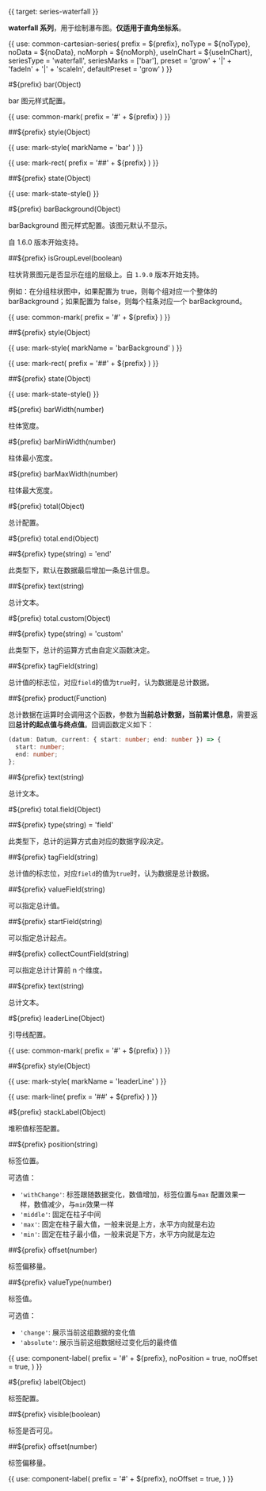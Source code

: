 {{ target: series-waterfall }}

<!-- IWaterfallSeriesSpec -->

**waterfall 系列**，用于绘制瀑布图。**仅适用于直角坐标系**。

{{ use: common-cartesian-series(
  prefix = ${prefix},
  noType = ${noType},
  noData = ${noData},
  noMorph = ${noMorph},
  useInChart = ${useInChart},
  seriesType = 'waterfall',
  seriesMarks = ['bar'],
  preset = 'grow' + '|' + 'fadeIn' + '|' + 'scaleIn',
  defaultPreset = 'grow'
) }}

#${prefix} bar(Object)

bar 图元样式配置。

{{ use: common-mark(
  prefix = '#' + ${prefix}
) }}

##${prefix} style(Object)

{{ use: mark-style(
  markName = 'bar'
) }}

{{ use: mark-rect(
  prefix = '##' + ${prefix}
) }}

##${prefix} state(Object)

{{ use: mark-state-style() }}

#${prefix} barBackground(Object)

barBackground 图元样式配置。该图元默认不显示。

自 1.6.0 版本开始支持。

##${prefix} isGroupLevel(boolean)

柱状背景图元是否显示在组的层级上。自 `1.9.0` 版本开始支持。

例如：在分组柱状图中，如果配置为 true，则每个组对应一个整体的 barBackground；如果配置为 false，则每个柱条对应一个 barBackground。

{{ use: common-mark(
  prefix = '#' + ${prefix}
) }}

##${prefix} style(Object)

{{ use: mark-style(
  markName = 'barBackground'
) }}

{{ use: mark-rect(
  prefix = '##' + ${prefix}
) }}

##${prefix} state(Object)

{{ use: mark-state-style() }}

#${prefix} barWidth(number)

柱体宽度。

#${prefix} barMinWidth(number)

柱体最小宽度。

#${prefix} barMaxWidth(number)

柱体最大宽度。

#${prefix} total(Object)

总计配置。

#${prefix} total.end(Object)

##${prefix} type(string) = 'end'

此类型下，默认在数据最后增加一条总计信息。

##${prefix} text(string)

总计文本。

#${prefix} total.custom(Object)

##${prefix} type(string) = 'custom'

此类型下，总计的运算方式由自定义函数决定。

##${prefix} tagField(string)

总计值的标志位，对应`field`的值为`true`时，认为数据是总计数据。

##${prefix} product(Function)

总计数据在运算时会调用这个函数，参数为**当前总计数据，当前累计信息**，需要返回**总计的起点值与终点值**。回调函数定义如下：

```ts
(datum: Datum, current: { start: number; end: number }) => {
  start: number;
  end: number;
};
```

##${prefix} text(string)

总计文本。

#${prefix} total.field(Object)

##${prefix} type(string) = 'field'

此类型下，总计的运算方式由对应的数据字段决定。

##${prefix} tagField(string)

总计值的标志位，对应`field`的值为`true`时，认为数据是总计数据。

##${prefix} valueField(string)

可以指定总计值。

##${prefix} startField(string)

可以指定总计起点。

##${prefix} collectCountField(string)

可以指定总计计算前 n 个维度。

##${prefix} text(string)

总计文本。

#${prefix} leaderLine(Object)

引导线配置。

{{ use: common-mark(
  prefix = '#' + ${prefix}
) }}

##${prefix} style(Object)

{{ use: mark-style(
  markName = 'leaderLine'
) }}

{{ use: mark-line(
  prefix = '##' + ${prefix}
) }}

#${prefix} stackLabel(Object)

堆积值标签配置。

##${prefix} position(string)

标签位置。

可选值：

- `'withChange'`: 标签跟随数据变化，数值增加，标签位置与`max` 配置效果一样，数值减少，与`min`效果一样
- `'middle'`: 固定在柱子中间
- `'max'`: 固定在柱子最大值，一般来说是上方，水平方向就是右边
- `'min'`: 固定在柱子最小值，一般来说是下方，水平方向就是左边

##${prefix} offset(number)

标签偏移量。

##${prefix} valueType(number)

标签值。

可选值：

- `'change'`: 展示当前这组数据的变化值
- `'absolute'`: 展示当前这组数据经过变化后的最终值

{{ use: component-label(
  prefix = '#' + ${prefix},
  noPosition = true,
  noOffset = true,
) }}

#${prefix} label(Object)

标签配置。

##${prefix} visible(boolean)

标签是否可见。

##${prefix} offset(number)

标签偏移量。

{{ use: component-label(
  prefix = '#' + ${prefix},
  noOffset = true,
) }}
